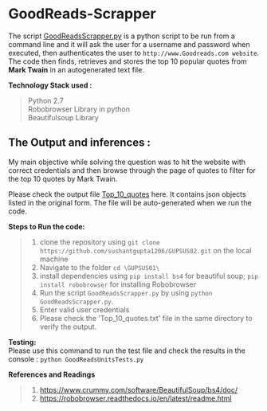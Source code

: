 # GoodReads-Scrapper

The script [GoodReadsScrapper.py](https://github.com/sushantgupta1206/GUPSUS02/blob/master/GoodReadsScrapper.py) is a python script to be run from a command line and it will ask the user for a username and password when executed, then authenticates the user to `http://www.Goodreads.com website`. The code then finds, retrieves and stores the top 10 popular quotes from **Mark Twain** in an autogenerated text file.  

**Technology Stack used :**   
> Python 2.7  
> Robobrowser Library in python  
> Beautifulsoup Library   

## The Output and inferences :   
  
My main objective while solving the question was to hit the website with correct credentials and then browse through the page of quotes to filter for the top 10 quotes by Mark Twain. 
  
Please check the output file [Top_10_quotes](https://github.com/sushantgupta1206/GUPSUS02/blob/master/Top10_Quotes.txt) here. It contains json objects listed in the original form. The file will be auto-generated when we run the code.    
  
**Steps to Run the code:**   
> 1. clone the repository using `git clone https://github.com/sushantgupta1206/GUPSUS02.git` on the local machine  
> 2. Navigate to the folder `cd \GUPSUS01\`  
> 3. install dependencies using `pip install bs4` for beautiful soup; `pip install robobrowser` for installing Robobrowser  
> 4. Run the script `GoodReadsScrapper.py` by using `python GoodReadsScrapper.py`.
> 5. Enter valid user credentials
> 5. Please check the 'Top_10_quotes.txt' file in the same directory to verify the output. 

**Testing:**    
Please use this command to run the test file and check the results in the console : `python GoodReadsUnitsTests.py`

**References and Readings**
> 1. https://www.crummy.com/software/BeautifulSoup/bs4/doc/
> 2. https://robobrowser.readthedocs.io/en/latest/readme.html




